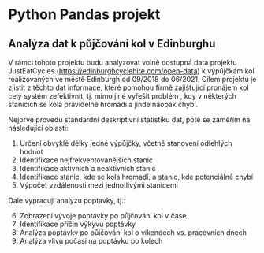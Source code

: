 # Python Pandas projekt

## Analýza dat k půjčování kol v Edinburghu

V rámci tohoto projektu budu analyzovat volně dostupná data projektu JustEatCycles (https://edinburghcyclehire.com/open-data) k výpůjčkám kol realizovaných ve městě Edinburgh od 09/2018 do 06/2021. Cílem projektu je zjistit z těchto dat informace, které pomohou firmě zajišťující pronájem kol celý systém zefektivnit, tj. mimo jiné vyřešit problém , kdy v některých stanicích se kola pravidelně hromadí a jinde naopak chybí.

Nejprve provedu standardní deskriptivní statistiku dat, poté se zaměřím na následující oblasti:

1) Určení obvyklé délky jedné výpůjčky, včetně stanovení odlehlých hodnot
2) Identifikace nejfrekventovanějších stanic
3) Identifikace aktivních a neaktivních stanic
4) Identifikace stanic, kde se kola hromadí, a stanic, kde potenciálně chybí
5) Výpočet vzdálenosti mezi jednotlivými stanicemi

Dale vypracuji analyzu poptavky, tj.:

6) Zobrazení vývoje poptávky po půjčování kol v čase
7) Identifikace příčin výkyvu poptávky
8) Analýza poptávky po půjčování kol o víkendech vs. pracovních dnech
9) Analýza vlivu počasí na poptávku po kolech
